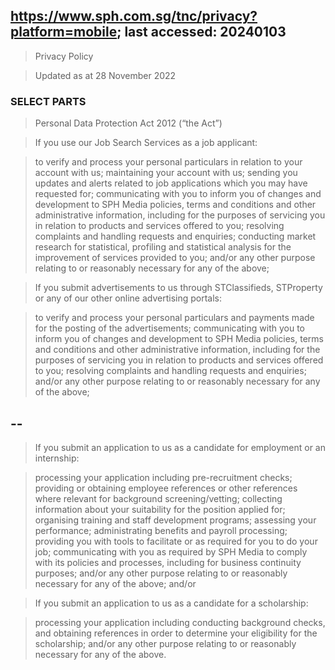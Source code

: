 ## https://www.sph.com.sg/tnc/privacy?platform=mobile; last accessed: 20240103

> Privacy Policy

> Updated as at 28 November 2022


### SELECT PARTS

> Personal Data Protection Act 2012 (“the Act”) 

> If you use our Job Search Services as a job applicant:

>    to verify and process your personal particulars in relation to your account with us;
    maintaining your account with us;
    sending you updates and alerts related to job applications which you may have requested for;
    communicating with you to inform you of changes and development to SPH Media policies, terms and conditions and other administrative information, including for the purposes of servicing you in relation to products and services offered to you;
    resolving complaints and handling requests and enquiries;
    conducting market research for statistical, profiling and statistical analysis for the improvement of services provided to you; and/or
    any other purpose relating to or reasonably necessary for any of the above;

> If you submit advertisements to us through STClassifieds, STProperty or any of our other online advertising portals:

>    to verify and process your personal particulars and payments made for the posting of the advertisements;
    communicating with you to inform you of changes and development to SPH Media policies, terms and conditions and other administrative information, including for the purposes of servicing you in relation to products and services offered to you;
    resolving complaints and handling requests and enquiries; and/or
    any other purpose relating to or reasonably necessary for any of the above;

## --

> If you submit an application to us as a candidate for employment or an internship:

>    processing your application including pre-recruitment checks;
    providing or obtaining employee references or other references where relevant for background screening/vetting;
    collecting information about your suitability for the position applied for;
    organising training and staff development programs;
    assessing your performance;
    administrating benefits and payroll processing;
    providing you with tools to facilitate or as required for you to do your job;
    communicating with you as required by SPH Media to comply with its policies and processes, including for business continuity purposes; and/or
    any other purpose relating to or reasonably necessary for any of the above; and/or

> If you submit an application to us as a candidate for a scholarship:

>    processing your application including conducting background checks, and obtaining references in order to determine your eligibility for the scholarship; and/or
    any other purpose relating to or reasonably necessary for any of the above.

